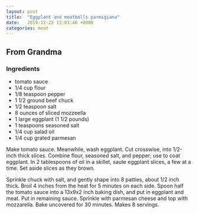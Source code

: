 ```yaml
---
layout: post
title:  "Eggplant and meatballs parmigiana"
date:   2019-12-22 12:03:46 +0000
categories: meat
---
```


## From Grandma
### Ingredients
* tomato sauce
* 1/4 cup flour
* 1/8 teaspoon pepper
* 1 1/2 ground beef chuck
* 1/2 teaspoon salt
* 8 ounces of sliced mozzeella
* 1 large eggplant (1 1/2 pounds)
* 1 teaspoons seasoned salt
* 1/4 cup salad oil
* 1/4 cup grated parmesan


Make tomato sauce. Meanwhile, wash eggplant. Cut crosswise, into 1/2-inch thick slices. Combine flour, seasoned salt, and pepper; use to coat eggplant. In 2 tablespoons of oil in a skillet, saute eggplant slices, a few at a time. Set aside slices as they brown.

Sprinkle chuck with salt, and gently shape into 8 patties, about 1/2 inch thick. Broil 4 inches from the heat for 5 minutes on each side. Spoon half the tomato sauce into a 13x9x2 inch baking dish, and put in eggplant and meat. Put in remaining sauce. Sprinkle with parmesan cheese and top with mozzarella. Bake uncovered for 30 minutes. Makes 8 servings.
